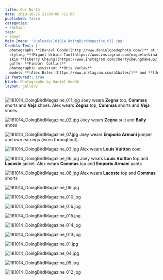 ```yaml
---
title: Our North
date: 2018-10-25 21:08:00 +11:00
published: false
categories:
- Fashion
tags:
- Shoot
Main Image: "/uploads/181014_DoingBirdMagazine_011.jpg"
Credits Text: |-
  photographs **[Daniel Goode](http://www.danielgoodephoto.com/)** at **[The Artist Group](https://artist-group.net/)**
  styling **[Miguel Urbina Tan](https://www.instagram.com/miguelurbinatan/)** hair **[Joel Forman](https://www.instagram.com/joelforman/)** at **[Lion Artist Management](https://www.instagram.com/lionartistmanagement/)**
  skin **[Cherry Cheung](https://www.instagram.com/cherrycheungmakeup/)**
  gaffer **Finbarr Collins**
  photographic assistant **Otis Vaclav**
  models **[Alex Bates](https://www.instagram.com/a1bates/)** and **[Joey Gould](https://www.instagram.com/turt__s/)** at **[Kult](https://www.kult.com.au/)**
is featured?: true
blurb: Photographs by Daniel Goode
layout: gallery
---
```


![181014_DoingBirdMagazine_011.jpg](/uploads/181014_DoingBirdMagazine_011.jpg)
Joey wears **Zegna** top, **Commas** shorts and **Veja** shoes. Alex wears **Zegna** top, **Commas** shorts and **Veja** shoes
 
![181014_DoingBirdMagazine_02.jpg](/uploads/181014_DoingBirdMagazine_02.jpg)
Joey wears **Zegna** suit and **Bally** shoes

![181014_DoingBirdMagazine_07.jpg](/uploads/181014_DoingBirdMagazine_07.jpg)
Joey wears **Emporio Armani** jumper and own earrings (worn throughout)

![181014_DoingBirdMagazine_03.jpg](/uploads/181014_DoingBirdMagazine_03.jpg)
Alex wears **Louis Vuitton** coat

![181014_DoingBirdMagazine_06.jpg](/uploads/181014_DoingBirdMagazine_06.jpg)
Joey wears **Louis Vuitton** top and **Lacoste** jacket. Alex wears **Commas** top and **Emporio Armani** pants

![181014_DoingBirdMagazine_08.jpg](/uploads/181014_DoingBirdMagazine_08.jpg)
Alex wears **Lacoste** top and **Commas** shorts

![181014_DoingBirdMagazine_09.jpg](/uploads/181014_DoingBirdMagazine_09.jpg)


![181014_DoingBirdMagazine_010.jpg](/uploads/181014_DoingBirdMagazine_010.jpg)

![181014_DoingBirdMagazine_016.jpg](/uploads/181014_DoingBirdMagazine_016.jpg)

![181014_DoingBirdMagazine_015.jpg](/uploads/181014_DoingBirdMagazine_015.jpg)

![181014_DoingBirdMagazine_014.jpg](/uploads/181014_DoingBirdMagazine_014.jpg)

![181014_DoingBirdMagazine_013.jpg](/uploads/181014_DoingBirdMagazine_013.jpg)

![181014_DoingBirdMagazine_01.jpg](/uploads/181014_DoingBirdMagazine_01.jpg)

![181014_DoingBirdMagazine_04.jpg](/uploads/181014_DoingBirdMagazine_04.jpg)

![181014_DoingBirdMagazine_05.jpg](/uploads/181014_DoingBirdMagazine_05.jpg)

![181014_DoingBirdMagazine_012.jpg](/uploads/181014_DoingBirdMagazine_012.jpg)